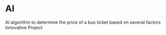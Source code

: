 # AI
AI algorithm to determine the price of a bus ticket based on several factors
Innovative Project
